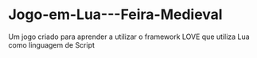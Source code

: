 # Jogo-em-Lua---Feira-Medieval
Um jogo criado para aprender a utilizar o framework LOVE que utiliza Lua como linguagem de Script
